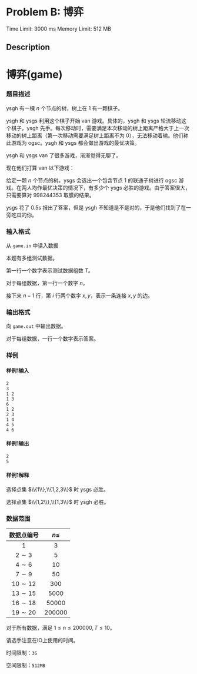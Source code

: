 

# Problem B: 博弈

Time Limit: 3000 ms Memory Limit: 512 MB

## Description

# 博弈(game)  
  
### 题目描述  
  
ysgh 有一棵 $n$ 个节点的树，树上在 $1$ 有一颗棋子。  
  
ysgh 和 ysgs 利用这个棋子开始 van 游戏。具体的，ysgh 和 ysgs 轮流移动这个棋子，ysgh
先手。每次移动时，需要满足本次移动的树上距离严格大于上一次移动的树上距离（第一次移动需要满足树上距离不为 $0$），无法移动着输。他们称此游戏为
ogsc。ysgh 和 ysgs 都会做出游戏的最优决策。  
  
ysgh 和 ysgs van 了很多游戏，渐渐觉得无聊了。  
  
现在他们打算 van 以下游戏：  
  
给定一颗 $n$ 个节点的树。ysgs 会选出一个包含节点 $1$ 的联通子树进行 ogsc 游戏。在两人均作最优决策的情况下，有多少个 ysgs
必胜的游戏。由于答案很大，只需要算对 $998244353$ 取膜的结果。  
  
ysgs 花了 $\text{0.5s}$ 报出了答案，但是 ysgh 不知道是不是对的，于是他们找到了在一旁吃瓜的你。  
  
### 输入格式  
  
从 ```game.in``` 中读入数据  
  
本题有多组测试数据。  
  
第一行一个数字表示测试数据组数 $T$。  
  
对于每组数据，第一行一个数字 $n$。  
  
接下来 $n-1$ 行，第 $i$ 行两个数字 $x,y$，表示一条连接 $x,y$ 的边。  
  
### 输出格式  
  
向 ```game.out``` 中输出数据。  
  
对于每组数据，一行一个数字表示答案。  
  
### 样例  
  
#### 样例1输入  
```plain  
2  
3  
1 2  
1 3  
6  
1 2  
2 3  
1 4  
4 5  
4 6  
```  
  
#### 样例1输出  
```plain  
2  
5  
```  
  
  
#### 样例1解释  
  
选择点集 $\\{1\\},\\{1,2,3\\}$ 时 ysgs 必胜。  
  
选择点集 $\\{1,2\\},\\{1,3\\}$ 时 ysgh 必胜。  
  
### 数据范围  
  
| 数据点编号 | $n\leq$ |  
| :----------: | :------: |  
| $1$ | $3$ |  
| $2 \sim 3$ | $5$ |  
| $4 \sim 6$ | $10$ |  
| $7 \sim 9$ | $50$ |  
| $10 \sim 12$ | $300$ |  
| $13 \sim 15$ | $5000$ |  
| $16 \sim 18$ | $50000$ |  
| $19 \sim 20$ | $200000$ |  
  
对于所有数据，满足 $1\le n\le 200000,T\le 10$。  
  
请选手注意在IO上使用的时间。  
  
时间限制：$\texttt{3S}$  
  
空间限制：$\texttt{512MB}$  


